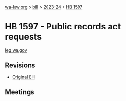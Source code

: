 [wa-law.org](/) > [bill](/bill/) > [2023-24](/bill/2023-24/) > [HB 1597](/bill/2023-24/hb/1597/)

# HB 1597 - Public records act requests
[leg.wa.gov](https://app.leg.wa.gov/billsummary?BillNumber=1597&Year=2023&Initiative=false)

## Revisions
* [Original Bill](1/)

## Meetings